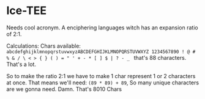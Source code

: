 # Ice-TEE
Needs cool acronym. A enciphering languages witch has an expansion ratio of 2:1.

Calculations:
Chars available: `abcdefghijklmnopqrstuvwxyzABCDEFGHIJKLMNOPQRSTUVWXYZ 1234567890 ! @ # % & / \ < > { } ( ) = " ' + - * [ ] $ | ? - _ ` that's 88 characters. That's a lot.

So to make the ratio 2:1 we have to make 1 char represent 1 or 2 characters at once. That means we'll need:
`(89 * 89) + 89`, So many unique characters are we gonna need. Damn. That's 8010 Chars
